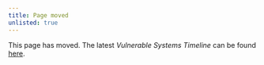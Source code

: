 ```yaml
---
title: Page moved
unlisted: true
---
```


This page has moved. The latest *Vulnerable Systems Timeline* can be found [here](/statistics/timeline/).